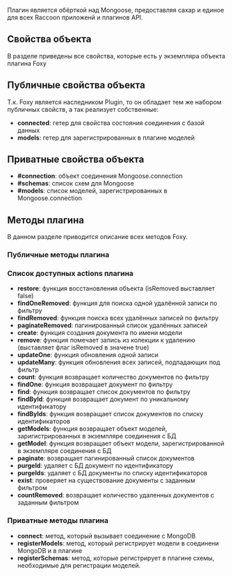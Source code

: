 Плагин является обёрткой над Mongoose, предоставляя сахар и единое для всех Raccoon приложенй и плагинов API.
## Свойства объекта
В разделе приведены все свойства, которые есть у экземпляра объекта плагина Foxy
## Публичные свойства объекта
Т.к. Foxy является наследником Plugin, то он обладает тем же набором публичных свойств, а так реализует собственные:
* **connected**: гетер для свойства состояния соединения с базой данных
* **models**: гетер для зарегистрированных в плагине моделей
## Приватные свойства объекта
* **#connection**: объект соединения Mongoose.connection
* **#schemas**: список схем для Mongoose
* **#models**: список моделей, зарегистрированных в Mongoose.connection
## Методы плагина
В данном разделе приводится описание всех методов Foxy.
### Публичные методы плагина
### Список доступных actions плагина
* **restore**: функция восстановления объекта (isRemoved выставляет false)
* **findOneRemoved**: функция для поиска одной удалённой записи по фильтру
* **findRemoved**: функция поиска всех удалённых записей по фильтру
* **paginateRemoved**: пагинированный список удалённых записей
* **create**: функция создания документа по имени модели
* **remove**: функция помечает запись из колекции к удалению (выставляет флаг isRemoved в значене true)
* **updateOne**: функция обновления одной записи
* **updateMany**: функция обновления всех записей, подпадающих под фильтр
* **count**: функция возвращает количество документов по фильтру
* **findOne**: функция возвращает документ по фильтру
* **find**: функция возвращает список документов по фильтру
* **findById**: функция возвращает документ по уникальному идентификатору
* **findByIds**: функция возвращает список документов по списку идентификаторов
* **getModels**: функция возвращает объект моделей, заригистрированных в экземпляре соединения с БД
* **getModel**: функция возвращает объект модели, зарегистрированной в экземпляре соединения с БД
* **paginate**: возвращает пагинированный список документов
* **purgeId**: удаляет с БД документ по идентификатору
* **purgeIds**: удаляет с БД документы по списку идентификаторов
* **exist**: проверяет на существование документы с заданным фильтром
* **countRemoved**: возвращает количество удаленных документов с заданным фильтром
### Приватные методы плагина
* **connect**: метод, который вызывает соединение с MongoDB
* **registerModels**: метод, который регистрирует модели в соединени MongoDB и в плагине
* **registerSchemas**: метод, которые регистрирует в плагине схемы, необходимые для регистрации моделей. 

